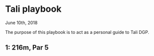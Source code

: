 # Tali playbook

June 10th, 2018

The purpose of this playbook is to act as a personal guide to Tali DGP.


## 1: 216m, Par 5



